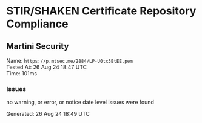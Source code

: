 # STIR/SHAKEN Certificate Repository Compliance

## Martini Security

Name: `https://p.mtsec.me/2884/LP-U0tx3BtEE.pem`\
Tested At: 26 Aug 24 18:47 UTC\
Time: 101ms

### Issues

no warning, or error, or notice date level issues were found

Generated: 26 Aug 24 18:49 UTC